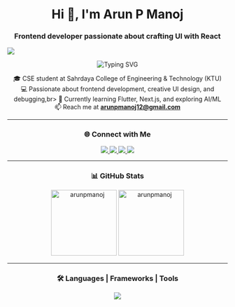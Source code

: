 <h1 align="center">Hi 👋, I'm Arun P Manoj</h1>
<h3 align="center">Frontend developer passionate about crafting UI with React</h3>

[![](https://visitcount.itsvg.in/api?id=arunpmanoj&label=Profile%20Views&pretty=false)](https://visitcount.itsvg.in)

<div align="center">
  <img src="https://readme-typing-svg.herokuapp.com/?font=Chakra+Petch&size=30&pause=1000&color=0FF714&multiline=false&random=false&width=600&lines=I'm+Arun+P+Manoj;Crafting+modern+web+experiences+with+React+%26+Flutter" alt="Typing SVG"/>
</div>


<div align="center">

🎓 CSE student at Sahrdaya College of Engineering & Technology (KTU)<br>
💻 Passionate about frontend development, creative UI design, and debugging,br>
🚀 Currently learning Flutter, Next.js, and exploring AI/ML<br>
📫 Reach me at **arunpmanoj12@gmail.com**

</div>

---

<h3 align="center">🌐 Connect with Me</h3>

<div align="center"> 
  <a href="mailto:arunpmanoj12@gmail.com">
    <img src="https://img.shields.io/badge/Gmail-333333?style=for-the-badge&logo=gmail&logoColor=red" />
  </a>
  <a href="https://www.instagram.com/_arun_p___" target="_blank">
    <img src="https://img.shields.io/badge/Instagram-833ab4?style=for-the-badge&logo=instagram&logoColor=white" />
  </a>
  <a href="https://www.hackerrank.com/profile/SHR22CS050" target="_blank">
    <img src="https://img.shields.io/badge/HackerRank-2EC866?style=for-the-badge&logo=HackerRank&logoColor=white" />
  </a>
  <a href="https://leetcode.com/u/arunpmanoj12/" target="_blank">
    <img src="https://img.shields.io/badge/LeetCode-FFA116?style=for-the-badge&logo=LeetCode&logoColor=black" />
  </a>
</div>

---

<h3 align="center">📊 GitHub Stats</h3>

<div align="center">
    <img src="https://github-readme-stats.vercel.app/api?username=arunpmanoj&show_icons=true&locale=en&theme=dark" alt="arunpmanoj" height="150">
    <img src="https://github-readme-streak-stats.herokuapp.com/?user=arunpmanoj&theme=dark" alt="arunpmanoj" height="150">  
</div>

---

<h3 align="center">🛠️ Languages | Frameworks | Tools</h3>

<div align="center">
    <img src="https://skillicons.dev/icons?i=html,css,tailwind,js,react,nodejs,flutter,dart,python,java,mysql,c,git,github" />
</div>
